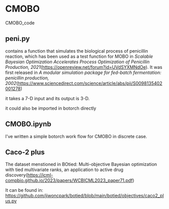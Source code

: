 # CMOBO
CMOBO_code

## peni.py
contains a function that simulates the biological process of penicillin reaction, which has been used as a test function for MOBO in *Scalable Bayesian Optimization Accelerates Process Optimization of Penicillin Production, 2021*(https://openreview.net/forum?id=UVdSYXMNdOe). It was first released in *A modular simulation package for fed-batch fermentation: penicillin production, 2002*(https://www.sciencedirect.com/science/article/abs/pii/S0098135402001278)

it takes a 7-D input and its output is 3-D.

it could also be imported in botorch directly

## CMOBO.ipynb
I've written a simple botorch work flow for CMOBO in discrete case.

## Caco-2 plus
The dataset menstioned in BOtied: Multi-objective Bayesian optimization with tied multivariate ranks,
an application to active drug discovery(https://icml-compbio.github.io/2023/papers/WCBICML2023_paper71.pdf)

It can be found in: https://github.com/jiwoncpark/botied/blob/main/botied/objectives/caco2_plus.py
